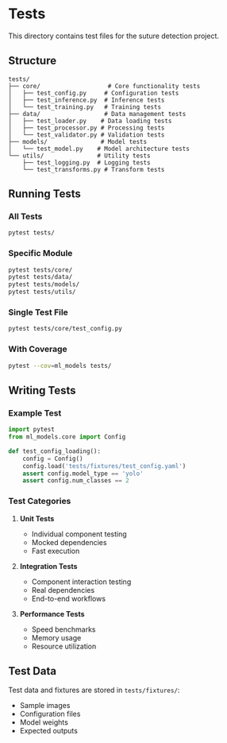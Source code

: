 # Tests

This directory contains test files for the suture detection project.

## Structure

```
tests/
├── core/                   # Core functionality tests
│   ├── test_config.py     # Configuration tests
│   ├── test_inference.py  # Inference tests
│   └── test_training.py   # Training tests
├── data/                  # Data management tests
│   ├── test_loader.py    # Data loading tests
│   ├── test_processor.py # Processing tests
│   └── test_validator.py # Validation tests
├── models/               # Model tests
│   └── test_model.py    # Model architecture tests
└── utils/               # Utility tests
    ├── test_logging.py  # Logging tests
    └── test_transforms.py # Transform tests
```

## Running Tests

### All Tests
```bash
pytest tests/
```

### Specific Module
```bash
pytest tests/core/
pytest tests/data/
pytest tests/models/
pytest tests/utils/
```

### Single Test File
```bash
pytest tests/core/test_config.py
```

### With Coverage
```bash
pytest --cov=ml_models tests/
```

## Writing Tests

### Example Test
```python
import pytest
from ml_models.core import Config

def test_config_loading():
    config = Config()
    config.load('tests/fixtures/test_config.yaml')
    assert config.model_type == 'yolo'
    assert config.num_classes == 2
```

### Test Categories

1. **Unit Tests**
   - Individual component testing
   - Mocked dependencies
   - Fast execution

2. **Integration Tests**
   - Component interaction testing
   - Real dependencies
   - End-to-end workflows

3. **Performance Tests**
   - Speed benchmarks
   - Memory usage
   - Resource utilization

## Test Data

Test data and fixtures are stored in `tests/fixtures/`:
- Sample images
- Configuration files
- Model weights
- Expected outputs 